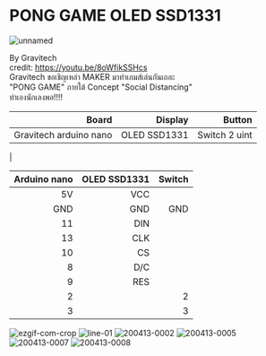 # PONG GAME OLED SSD1331 

<img src="https://i.ibb.co/RT1GgMs/unnamed.png" alt="unnamed" border="0"><br />

By Gravitech                                          <br/>
credit: https://youtu.be/8oWfikSSHcs                  <br/>
Gravitech ขอเชิญเหล่า  MAKER มาทำเกมส์เล่นกันเถอะ          <br/>
"PONG GAME" ภายใต้ Concept "Social Distancing"          <br/>
ทำเองนักเลงพอ!!!!                                      <br/>              



| Board | Display | Button
| ------:| -----------:|---:|
| Gravitech arduino nano |   OLED SSD1331 | Switch 2 uint|
|

| Arduino nano | OLED SSD1331 | Switch
| ------:| -----------:|-----------:|
| 5V   |   VCC | |
| GND   |   GND | GND|
| 11   |   DIN | |
| 13   |   CLK | |
| 10   |   CS | |
|  8   |   D/C | |
|  9   |   RES | |
|  2   |    | 2|
|  3   |    | 3|


<img src="https://i.ibb.co/JKQwdPV/ezgif-com-crop.gif" alt="ezgif-com-crop" border="0">     
<img src="https://i.ibb.co/7SHJDkV/line-01.jpg" alt="line-01" border="0">
<img src="https://i.ibb.co/hBBVtTS/200413-0002.jpg" alt="200413-0002" border="0">
<img src="https://i.ibb.co/5KJdHB2/200413-0005.jpg" alt="200413-0005" border="0">
<img src="https://i.ibb.co/1Zm2q2W/200413-0007.jpg" alt="200413-0007" border="0">
<img src="https://i.ibb.co/F8C9VMN/200413-0008.jpg" alt="200413-0008" border="0">

